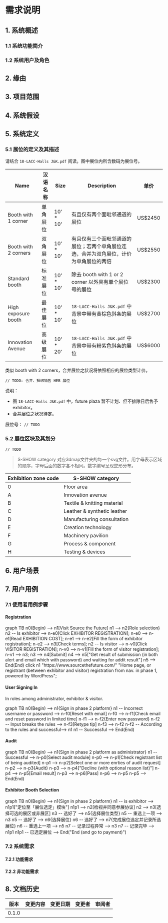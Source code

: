 # 需求说明
## 1. 系统概述
### 1.1 系统功能简介
### 1.2 系统用户及角色

## 2. 缘由

## 3. 项目范围

## 4. 系统假设

## 5. 系统定义
### 5.1 展位的定义及其描述
请结合 `18-LACC-Halls J&K.pdf` 阅读。图中展位内所含数码为展位号。

Name | 汉语名称 | Size | Description | 单价
--- | --- | --- | --- | ---
Booth with 1 corner | 单角展位 | 10' * 10' | 有且仅有两个面毗邻通道的展位 | US$2450
Booth with 2 corners | 双角展位 | 10' * 10' | 有且仅有三个面毗邻通道的展位；若两个单角展位连选，合并为双角展位，计价为单角展位的两倍 | US$2550
Standard booth | 标准展位 | 10' * 10' | 除去 booth with 1 or 2 corner 以外具有单个展位号的展位 | US$2300
High exposure booth | 最佳展位 | 10' * 10' | `18-LACC-Halls J&K.pdf` 中背景中带有黄棕色斜条的展位 | US$2700
Innovation Avenue | 高级展位 | 10' * 20' | `18-LACC-Halls J&K.pdf` 中背景中带有粉紫色斜条的展位 | US$6000

类似 booth with 2 corners，合并展位之状况将依照相应的展位类型计价。

`// TODO: 合并、捆绑销售 HEB 展位`

说明：
- 图 `18-LACC-Halls J&K.pdf` 中，future plaza 暂不计划、但不排除日后售予 exhibitor。
- 合并展位之状况待定。

展位号：
`// TODO`

### 5.2 展位区块及其划分
`// TODO`

> S-SHOW category 对应3dmap文件夹的每一个svg文件。用字母表示区域的顺序，字母后面的数字各不相同。数字编号呈现蛇形分布。

Exhibition zone code | S-SHOW category
--- | ---
0 | Floor area
A | Innovation avenue
B | Textile & knitting material
C | Leather & synthetic leather
D | Manufacturing consultation
E | Creation technology
F | Machinery pavilion
G | Process & component
H | Testing & devices

## 6. 用户场景

## 7. 用户用例
### 7.1 使用者用例步骤
#### Registration
<div class="mermaid">
  graph TB
    n0(Begin) --> n1[Visit Source the Future]
    n1 --> n2{Role selection}
    n2 -- Is exhibitor --> n-e0[Click EXHIBITOR REGISTRATION];
    n-e0 --> n-e1[Read EXHIBITION COST];
    n-e1 --> n-e2[Fill the form of exhibitor registration];
    n-e2 --> n3[Check terms];
    n2 -- Is visitor --> n-v0[Click VISITOR REGISTRATION];
    n-v0 --> n-v1[Fill the form of visitor registration];
    n-v1 --> n3;
    n3 --> n4[Submit]
    n4 --> n5["Get result of submission (in both alert and email which with password) and waiting for addit result"]
    n5 --> End(End)
    click n1 "https://www.sourcethefuture.com/" "Home page,
      or registrant (between exhibitor and visitor) registration from nav. in phase 1,
      powered by WordPress";
</div>

#### User Signing In
In roles among administrator, exhibitor & visitor.

<div class="mermaid">
  graph TB
    n0(Begin) --> n1{Sign in phase 2 platform}
    n1 -- Incorrect username or password --> n-f0[Reset with email]
    n-f0 --> n-f1[Check email and reset password in limited time]
    n-f1 --> n-f2{Enter new password}
    n-f2 -- Input breaks the rules --> n-f3[Retype tip]
    n-f3 --> n-f2
    n-f2 -- According to the rules and successful--> n1
    n1 -- Successful --> End(End)
</div>

#### Audit
<div class="mermaid">
  graph TB
    n0(Begin) --> n1{Sign in phase 2 platform as administrator}
    n1 -- Successful --> n-p0[Select audit module]
    n-p0 --> n-p1[Check registrant list of being audited]
    n-p1 --> n-p2[Select one or more enrties of audit request]
    n-p2 --> n-p3{Audit}
    n-p3 --> n-p4["Decline (with optional reason list)"]
    n-p4 --> n-p5[Email result]
    n-p3 --> n-p6[Pass]
    n-p6 --> n-p5
    n-p5 --> End(End)
</div>

#### Exhibitor Booth Selection
<div class="mermaid">
  graph TB
    n0(Begin) --> n1{Sign in phase 2 platform}
    n1 -- is exhibitor --> n1p1["定位至「展位选定」模块"]
    n1p1 --> n2[检视并同意参展协议]
    n2 --> n3[选择可选的展区或非展区]
    n3 -- 选好了 --> n5{选择展位类型}
    n5 -- 重选上一项 --> n3
    n5 -- 选好了 --> n6{选择展位}
    n6 -- 选好了 --> n7{完成展位选定并记录所选展位}
    n6 -- 重选上一项 --> n5
    n7 -- 记录过程异常 --> n3
    n7 -- 记录完毕 --> n1p1
    n1p1 -- 已选定展位 --> End("End (and go to payment)")
</div>

### 7.2 系统需求
#### 7.2.1 功能需求
#### 7.2.2 非功能需求

## 8. 文档历史
版本 | 变更内容 | 变更日期 | 变更者 | 审阅者
--- | --- | --- | --- | ---
0.1.0 |

